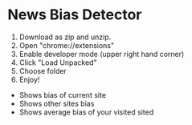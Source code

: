 # News Bias Detector
1. Download as zip and unzip.
2. Open "chrome://extensions"
3. Enable developer mode (upper right hand corner)
4. Click "Load Unpacked"
5. Choose folder
6. Enjoy!

* Shows bias of current site
* Shows other sites bias
* Shows average bias of your visited sited
